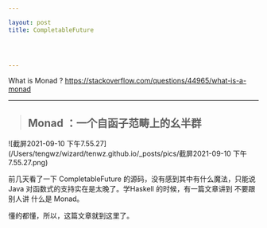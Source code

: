 ```yaml
---

layout: post
title: CompletableFuture




---
```








What is Monad ? https://stackoverflow.com/questions/44965/what-is-a-monad 

----





> ## Monad  ：一个自函子范畴上的幺半群





![截屏2021-09-10 下午7.55.27](/Users/tengwz/wizard/tenwz.github.io/_posts/pics/截屏2021-09-10 下午7.55.27.png)



前几天看了一下 CompletableFuture 的源码，没有感到其中有什么魔法，只能说 Java 对函数式的支持实在是太晚了。学Haskell 的时候，有一篇文章讲到 不要跟别人讲 什么是 Monad。

懂的都懂，所以，这篇文章就到这里了。